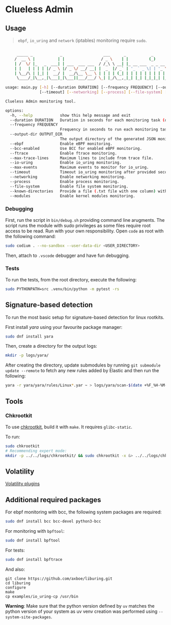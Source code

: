 # Clueless Admin

## Usage

> `ebpf`, `io_uring` and `network` (iptables) monitoring require `sudo`.

```sh

     _____ _            _                  ___      _           _
    /  __ \ |          | |                / _ \    | |         (_)
    | /  \/ |_   _  ___| | ___  ___ ___  / /_\ \ __| |_ __ ___  _ _ __
    | |   | | | | |/ _ \ |/ _ \/ __/ __| |  _  |/ _` | '_ ` _ \| | '_ \
    | \__/\ | |_| |  __/ |  __/\__ \__ \ | | | | (_| | | | | | | | | | |
     \____/_|\__,_|\___|_|\___||___/___/ \_| |_/\__,_|_| |_| |_|_|_| |_|
    
usage: main.py [-h] [--duration DURATION] [--frequency FREQUENCY] [--output-dir OUTPUT_DIR] [--ebpf] [--bcc-enabled] [--ftrace] [--max-trace-lines] [--io-uring] [--max-events]
               [--timeout] [--networking] [--process] [--file-system] [--known-directories] [--modules]

Clueless Admin monitoring tool.

options:
  -h, --help            show this help message and exit
  --duration DURATION   Duration in seconds for each monitoring task (default: 60 seconds)
  --frequency FREQUENCY
                        Frequency in seconds to run each monitoring task (default: 1 second)
  --output-dir OUTPUT_DIR
                        The output directory of the generated JSON monitoring responses.
  --ebpf                Enable eBPF monitoring.
  --bcc-enabled         Use BCC for enabled eBPF monitoring.
  --ftrace              Enable ftrace monitoring.
  --max-trace-lines     Maximum lines to include from trace file.
  --io-uring            Enable io_uring monitoring.
  --max-events          Maximum events to monitor for io_uring.
  --timeout             Timeout io_uring monitoring after provided seconds.
  --networking          Enable networking monitoring.
  --process             Enable process monitoring.
  --file-system         Enable file system monitoring.
  --known-directories   Provide a file (.txt file with one column) with directories to monitor.
  --modules             Enable kernel modules monitoring.
```

### Debugging

First, run the script in `bin/debug.sh` providing command line arugments. The script runs the module with sudo privileges as some files require root access to be read. Run with your own responsibility.
Open `code` as root with the following command:
```sh
sudo codium . --no-sandbox --user-data-dir <USER_DIRECTORY>
```
Then, attach to `.vscode` debugger and have fun debugging.

### Tests

To run the tests, from the root directory, execute the following: 
```sh
sudo PYTHONPATH=src .venv/bin/python -m pytest -rs
```


## Signature-based detection

To run the most basic setup for signature-based detection for linux rootkits.

First install *yara* using your favourite package manager:

```bash
sudo dnf install yara
```

Then, create a directory for the output logs:

```bash
mkdir -p logs/yara/
```

After creating the directory, update submodules by running `git submodule update --remote` to fetch any new rules added by Elastic and then run the following:

```bash
yara -r yara/yara/rules/Linux*.yar ~ > logs/yara/scan-$(date +%F_%H-%M-%S).log 2>&1
```


## Tools

### Chkrootkit

To use [chkrootkit](tools/chkrootkit/), build it with `make`. It requires `glibc-static`.

To run:
```bash
sudo chkrootkit
# Recommending expert mode:
mkdir -p ../../logs/chkrootkit/ && sudo chkrootkit -x &> ../../logs/chkrootkit/chkrootkit.logs 
```


## Volatility 

[Volatility plugins](https://github.com/volatilityfoundation/volatility3/tree/develop/volatility3/framework/plugins/linux)


## Additional required packages

For ebpf monitoring with bcc, the following system packages are required:

```sh
sudo dnf install bcc bcc-devel python3-bcc 
```

For monitoring with `bpftool`:

```sh
sudo dnf install bpftool
``` 

For tests:
```sh
sudo dnf install bpftrace
```

And also:
```
git clone https://github.com/axboe/liburing.git
cd liburing
configure
make
cp examples/io_uring-cp /usr/bin
```

**Warning**: Make sure that the python version defined by `uv` matches the python version of your system as uv venv creation was performed using `--system-site-packages`. 
